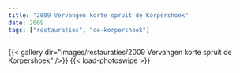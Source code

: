 ```yaml
---
title: "2009 Vervangen korte spruit de Korpershoek"
date: 2009
tags: ["restauraties", "de-korpershoek"]
---
```


{{< gallery dir="images/restauraties/2009 Vervangen korte spruit de Korpershoek" />}}
{{< load-photoswipe >}}